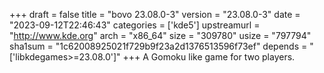 +++
draft = false
title = "bovo 23.08.0-3"
version = "23.08.0-3"
date = "2023-09-12T22:46:43"
categories = ['kde5']
upstreamurl = "http://www.kde.org"
arch = "x86_64"
size = "309780"
usize = "797794"
sha1sum = "1c62008925021f729b9f23a2d1376513596f73ef"
depends = "['libkdegames>=23.08.0']"
+++
A Gomoku like game for two players.
